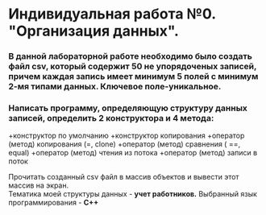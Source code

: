 # Индивидуальная работа №0. "Организация данных".
### В данной лабораторной работе необходимо было создать файл csv, который содержит 50 не упорядоченых записей, причем каждая запись имеет минимум 5 полей с минимум 2-мя типами данных. Ключевое поле-уникальное. 
### Напиcать программу, определяющую структуру данных записей, определить 2 конструктора и 4 метода:
 +конструктор по умолчанию
 +конструктор копирования
 +оператор (метод) копирования (=, clone)
 +оператор (метод) сравнения ( ==, equal)
 +оператор (метод) чтения из потока
 +оператор (метод) записи в поток

Прочитать созданный csv файл в массив объектов и вывести этот массив на экран.  
Тематика моей структуры данных - **учет работников.**
Выбранный язык программирования - **С++**
